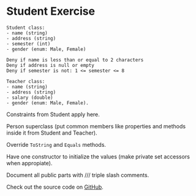 # Student Exercise

```
Student class:
- name (string)
- address (string)
- semester (int)
- gender (enum: Male, Female)

Deny if name is less than or equal to 2 characters
Deny if address is null or empty
Deny if semester is not: 1 <= semester <= 8

Teacher class:
- name (string)
- address (string)
- salary (double)
- gender (enum: Male, Female).
```

Constraints from Student apply here.

Person superclass (put common members like properties and methods inside it from Student and Teacher).


Override `ToString` and `Equals` methods.

Have one constructor to initialize the values (make private set accessors when appropiate).

Document all public parts with /// triple slash comments.

Check out the source code on [GitHub](https://github.com/danielsimionescu/csharp-unittesting-student).